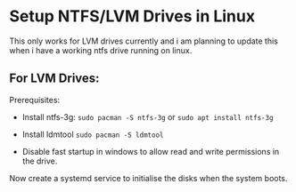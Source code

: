 # Setup NTFS/LVM Drives in Linux

This only works for LVM drives currently and i am planning to update this when i have a working ntfs drive running on linux.

## For LVM Drives:
Prerequisites:
- Install ntfs-3g:
`sudo pacman -S ntfs-3g` or `sudo apt install ntfs-3g`
- Install ldmtool
`sudo pacman -S ldmtool`

- Disable fast startup in windows to allow read and write permissions in the drive.

Now create a systemd service to initialise the disks when the system boots.
